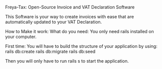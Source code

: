 Freya-Tax: Open-Source Invoice and VAT Declaration Software

This Software is your way to create invoices with ease that are automatically updated to your VAT Declaration.

How to Make it work:
What do you need:
You only need rails installed on your computer.

First time:
You will have to build the structure of your application by using:
rails db:create
rails db:migrate
rails db:seed

Then you will only have to run rails s to start the application. 

